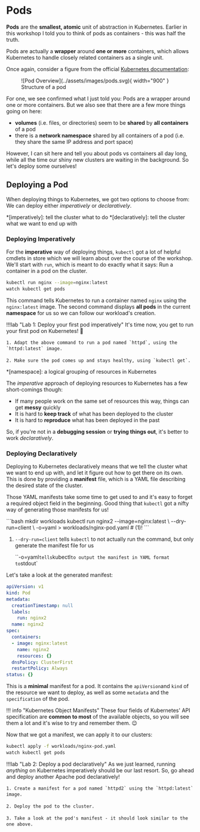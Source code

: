 # Pods

**Pods** are the **smallest, atomic** unit of abstraction in Kubernetes. Earlier in this workshop I told you to think of pods as containers - this was half the truth. 

Pods are actually a **wrapper** around **one or more** containers, which allows Kubernetes to handle closely related containers as a single unit.

Once again, consider a figure from the official [Kubernetes documentation](https://kubernetes.io/docs/tutorials/kubernetes-basics/explore/explore-intro/):

<figure markdown>
  ![Pod Overview](../assets/images/pods.svg){ width="900" }
  <figcaption>Structure of a pod</figcaption>
</figure>

For one, we see confirmed what I just told you: Pods are a wrapper around one or more containers. But we also see that there are a few more things going on here:

- **volumes** (i.e. files, or directories) seem to be **shared** by **all containers** of a pod
- there is a **network namespace** shared by all containers of a pod (i.e. they share the same IP address and port space)

However, I can sit here and tell you about pods vs containers all day long, while all the time our shiny new clusters are waiting in the background. So let's deploy some ourselves!

## Deploying a Pod

When deploying things to Kubernetes, we got two options to choose from: We can deploy either *imperatively* or *declaratively*.

*[imperatively]: tell the cluster what to do
*[declaratively]: tell the cluster what we want to end up with

### Deploying Imperatively

For the **imperative** way of deploying things, `kubectl` got a lot of helpful cmdlets in store which we will learn about over the course of the workshop. We'll start with `run`, which is meant to do exactly what it says: Run a container in a pod on the cluster.

```bash
kubectl run nginx --image=nginx:latest
watch kubectl get pods
```

This command tells Kubernetes to run a container named `nginx` using the `nginx:latest` image. The second command displays **all pods** in the current **namespace** for us so we can follow our workload's creation.

!!!lab "Lab 1: Deploy your first pod imperatively"
    It's time now, you get to run your first pod on Kubernetes! 🎉

    1. Adapt the above command to run a pod named `httpd`, using the `httpd:latest` image.

    2. Make sure the pod comes up and stays healthy, using `kubectl get`.

*[namespace]: a logical grouping of resources in Kubernetes

The *imperative* approach of deploying resources to Kubernetes has a few short-comings though:

- If many people work on the same set of resources this way, things can get **messy** quickly
- It is hard to **keep track** of what has been deployed to the cluster
- It is hard to **reproduce** what has been deployed in the past

So, if you're not in a **debugging session** or **trying things out**, it's better to work *declaratively*.

### Deploying Declaratively

Deploying to Kubernetes declaratively means that we tell the cluster what we want to end up with, and let it figure out how to get there on its own. This is done by providing a **manifest** file, which is a YAML file describing the desired state of the cluster.

Those YAML manifests take some time to get used to and it's easy to forget a required object field in the beginning. Good thing that `kubectl` got a nifty way of generating those manifests for us!

<div class="annotate" markdown>
```bash
mkdir workloads
kubectl run nginx2 --image=nginx:latest \
    --dry-run=client \
    -o=yaml > workloads/nginx-pod.yaml # (1)!
```
</div>

1.  `--dry-run=client` tells `kubectl` to not actually run the command, but only generate the manifest file for us
    
    ``-o=yaml` tells `kubectl` to output the manifest in YAML format to `stdout`

Let's take a look at the generated manifest:

```yaml
apiVersion: v1
kind: Pod
metadata:
  creationTimestamp: null
  labels:
    run: nginx2
  name: nginx2
spec:
  containers:
  - image: nginx:latest
    name: nginx2
    resources: {}
  dnsPolicy: ClusterFirst
  restartPolicy: Always
status: {}
```

This is a **minimal** manifest for a pod. It contains the `apiVersion`and `kind` of the resource we want to deploy, as well as some `metadata` and the `specification` of the pod.

!!! info "Kubernetes Object Manifests"
    These four fields of Kubernetes' API specification are **common to most** of the available objects, so you will see them a lot and it's wise to try and remember them. 😉

Now that we got a manifest, we can apply it to our clusters:

```bash
kubectl apply -f workloads/nginx-pod.yaml
watch kubectl get pods
```

!!!lab "Lab 2: Deploy a pod declaratively"
    As we just learned, running *anything* on Kubernetes imperatively should be our last resort. So, go ahead and deploy another Apache pod declaratively!
    
    1. Create a manifest for a pod named `httpd2` using the `httpd:latest` image.

    2. Deploy the pod to the cluster.

    3. Take a look at the pod's manifest - it should look similar to the one above.
